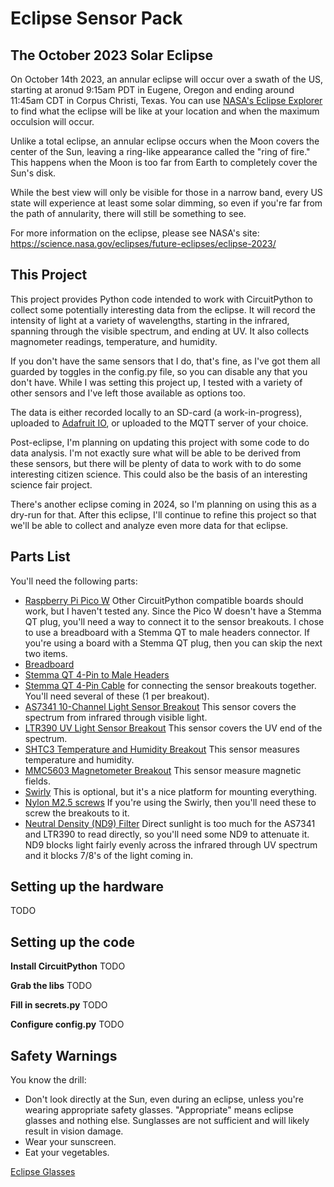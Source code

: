 # Eclipse Sensor Pack

## The October 2023 Solar Eclipse

On October 14th 2023, an annular eclipse will occur over a swath of the US, starting at aronud 9:15am PDT
in Eugene, Oregon and ending around 11:45am CDT in Corpus Christi, Texas. You can use
[NASA's Eclipse Explorer](https://svs.gsfc.nasa.gov/webapps/eclipse-explorer/)
to find what the eclipse will be like at your location and when the maximum occulsion will occur.

Unlike a total eclipse, an annular eclipse occurs when the Moon covers the center of the Sun,
leaving a ring-like appearance called the "ring of fire." This happens when the Moon is too
far from Earth to completely cover the Sun's disk.

While the best view will only be visible for those in a narrow band, every US state will
experience at least some solar dimming, so even if you're far from the path of annularity, there
will still be something to see.

For more information on the eclipse, please see NASA's site:
https://science.nasa.gov/eclipses/future-eclipses/eclipse-2023/

## This Project

This project provides Python code intended to work with CircuitPython to collect some potentially interesting
data from the eclipse. It will record the intensity of light at a variety of wavelengths, starting in the infrared,
spanning through the visible spectrum, and ending at UV. It also collects magnometer readings, temperature, and humidity.

If you don't have the same sensors that I do, that's fine, as I've got them all guarded by toggles in the config.py file,
so you can disable any that you don't have. While I was setting this project up, I tested with a variety of other sensors
and I've left those available as options too.

The data is either recorded locally to an SD-card (a work-in-progress), uploaded to [Adafruit IO](https://io.adafruit.com), or uploaded
to the MQTT server of your choice.

Post-eclipse, I'm planning on updating this project with some code to do data analysis. I'm not exactly sure what will be able
to be derived from these sensors, but there will be plenty of data to work with to do some interesting citizen science.
This could also be the basis of an interesting science fair project.

There's another eclipse coming in 2024, so I'm planning on using this as a dry-run for that. After this eclipse, I'll continue
to refine this project so that we'll be able to collect and analyze even more data for that eclipse.

## Parts List

You'll need the following parts:

- [Raspberry Pi Pico W](https://www.adafruit.com/product/5544) Other CircuitPython compatible boards should work, but I haven't tested any.
Since the Pico W doesn't have a Stemma QT plug, you'll need a way to connect it to the sensor breakouts. I chose to use a breadboard with
a Stemma QT to male headers connector. If you're using a board with a Stemma QT plug, then you can skip the next two items.
- [Breadboard](https://www.adafruit.com/product/4539)
- [Stemma QT 4-Pin to Male Headers](https://www.adafruit.com/product/4209)
- [Stemma QT 4-Pin Cable](https://www.adafruit.com/product/4399) for connecting the sensor breakouts together. You'll need several of these (1 per breakout).
- [AS7341 10-Channel Light Sensor Breakout](https://www.adafruit.com/product/4698) This sensor covers the spectrum from infrared through visible light.
- [LTR390 UV Light Sensor Breakout](https://www.adafruit.com/product/4831) This sensor covers the UV end of the spectrum.
- [SHTC3 Temperature and Humidity Breakout](https://www.adafruit.com/product/4636) This sensor measures temperature and humidity.
- [MMC5603 Magnetometer Breakout](https://www.adafruit.com/product/5579) This sensor measure magnetic fields.
- [Swirly](https://www.adafruit.com/product/5774) This is optional, but it's a nice platform for mounting everything.
- [Nylon M2.5 screws](https://www.adafruit.com/product/3658) If you're using the Swirly, then you'll need these to screw the breakouts to it.
- [Neutral Density (ND9) Filter](https://www.amazon.com/Lighting-Neutral-Density-Flashlight-Photography/dp/B08818V6Y2) Direct sunlight is too much for the AS7341 and LTR390 to read directly, so you'll need some ND9 to attenuate it. ND9 blocks light fairly evenly across the infrared through UV spectrum and it blocks 7/8's of the light coming in.

## Setting up the hardware

TODO

## Setting up the code

**Install CircuitPython**
TODO

**Grab the libs**
TODO

**Fill in secrets.py**
TODO

**Configure config.py**
TODO

## Safety Warnings

You know the drill:

- Don't look directly at the Sun, even during an eclipse, unless you're wearing appropriate safety glasses. "Appropriate" means eclipse glasses and nothing else. Sunglasses are not sufficient and will likely result in vision damage.
- Wear your sunscreen.
- Eat your vegetables.

[Eclipse Glasses](https://www.amazon.com/gp/product/B0C2Y3SFVS/)

## 
